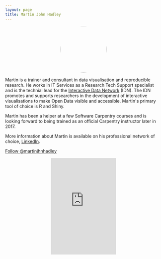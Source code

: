 ```yaml
---
layout: page
title: Martin John Hadley
---
```


<center><img src="../img/profile-pic_martin-john-hadley.jpg" style="border-radius: 50%;
    width: 150px;
    height: 150px;"/></center>


<div class="row">
<div class="col-md-8 col-sm-8">
<p>Martin is a trainer and consultant in data visualisation and reproducible research. He works in IT Services as a Research Tech Support specialist and is the technial lead for the <a href="http://www.idn.web.ox.ac.uk" target="_blank">Interactive Data Network</a> (IDN). The IDN promotes and supports researchers in the development of interactive visualisations to make Open Data visible and accessible. Martin's primary tool of choice is R and Shiny.</p>
<p>Martin has been a helper at a few Software Carpentry courses and is looking forward to being trained as an official Carpentry instructor later in 2017.</p>
<p>
More information about Martin is available on his professional network of choice, <a href="https://www.linkedin.com/in/martinjohnhadley" target="_blank">LinkedIn</a>.</p>

<a href="https://twitter.com/martinjhnhadley" class="twitter-follow-button" data-size="large" data-show-count="false">Follow @martinjhnhadley</a><script async src="//platform.twitter.com/widgets.js" charset="utf-8"></script>
</div>

<div class="col-md-4 col-sm-4">
<p>
<div style="width:100%;text-align:center"><iframe src="https://orcid.org/static/html/widget.html?orcid=0000-0002-3039-6849&t=b28e3c&locale=en" frameborder="0" height="310" width="210px" vspace="0" hspace="0" marginheight="5" marginwidth="5" scrolling="no" allowtransparency="true"></iframe></div>
</p>
</div>

</div>